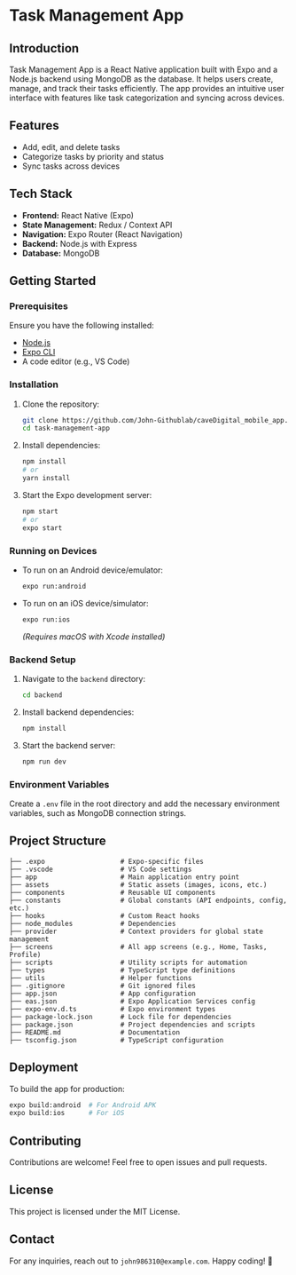 # Task Management App

## Introduction

Task Management App is a React Native application built with Expo and a Node.js backend using MongoDB as the database. It helps users create, manage, and track their tasks efficiently. The app provides an intuitive user interface with features like task categorization and syncing across devices.

## Features

- Add, edit, and delete tasks
- Categorize tasks by priority and status
- Sync tasks across devices

## Tech Stack

- **Frontend:** React Native (Expo)
- **State Management:** Redux / Context API
- **Navigation:** Expo Router (React Navigation)
- **Backend:** Node.js with Express
- **Database:** MongoDB

## Getting Started

### Prerequisites

Ensure you have the following installed:

- [Node.js](https://nodejs.org/)
- [Expo CLI](https://docs.expo.dev/get-started/installation/)
- A code editor (e.g., VS Code)

### Installation

1. Clone the repository:

   ```sh
   git clone https://github.com/John-Githublab/caveDigital_mobile_app.git
   cd task-management-app
   ```

2. Install dependencies:

   ```sh
   npm install
   # or
   yarn install
   ```

3. Start the Expo development server:
   ```sh
   npm start
   # or
   expo start
   ```

### Running on Devices

- To run on an Android device/emulator:
  ```sh
  expo run:android
  ```
- To run on an iOS device/simulator:
  ```sh
  expo run:ios
  ```
  _(Requires macOS with Xcode installed)_

### Backend Setup

1. Navigate to the `backend` directory:
   ```sh
   cd backend
   ```
2. Install backend dependencies:
   ```sh
   npm install
   ```
3. Start the backend server:
   ```sh
   npm run dev
   ```

### Environment Variables

Create a `.env` file in the root directory and add the necessary environment variables, such as MongoDB connection strings.

## Project Structure

```
├── .expo                   # Expo-specific files
├── .vscode                 # VS Code settings
├── app                     # Main application entry point
├── assets                  # Static assets (images, icons, etc.)
├── components              # Reusable UI components
├── constants               # Global constants (API endpoints, config, etc.)
├── hooks                   # Custom React hooks
├── node_modules            # Dependencies
├── provider                # Context providers for global state management
├── screens                 # All app screens (e.g., Home, Tasks, Profile)
├── scripts                 # Utility scripts for automation
├── types                   # TypeScript type definitions
├── utils                   # Helper functions
├── .gitignore              # Git ignored files
├── app.json                # App configuration
├── eas.json                # Expo Application Services config
├── expo-env.d.ts           # Expo environment types
├── package-lock.json       # Lock file for dependencies
├── package.json            # Project dependencies and scripts
├── README.md               # Documentation
├── tsconfig.json           # TypeScript configuration
```

## Deployment

To build the app for production:

```sh
expo build:android  # For Android APK
expo build:ios      # For iOS
```

## Contributing

Contributions are welcome! Feel free to open issues and pull requests.

## License

This project is licensed under the MIT License.

## Contact

For any inquiries, reach out to `john986310@example.com`. Happy coding! 🚀
